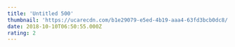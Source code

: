 ```yaml
---
title: 'Untitled 500'
thumbnail: 'https://ucarecdn.com/b1e29079-e5ed-4b19-aaa4-63fd3bcb0dc8/'
date: 2018-10-10T06:50:55.000Z
rating: 2
---
```

